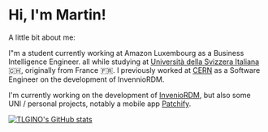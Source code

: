 ### 
# Hi, I'm Martin!

A little bit about me:

I"m a student currently working at Amazon Luxembourg as a Business Intelligence Engineer. all while studying at [Università della Svizzera Italiana](https://www.usi.ch/en) 🇨🇭, originally from France 🇫🇷.
I previously worked at [CERN](https://home.web.cern.ch/) as a Software Engineer on the development of InvennioRDM.



I'm currently working on the development of [InvenioRDM](https://inveniosoftware.org/products/rdm/), but also some UNI / personal projects, notably a mobile app [Patchify](https://play.google.com/store/apps/details?id=com.TLgino.gameupdatenotifier&hl=en_US&gl=US).


[![TLGINO's GitHub stats](https://github-readme-stats.vercel.app/api?username=TLGINO&count_private=true&theme=highcontrast)](https://github.com/TLGINO)

